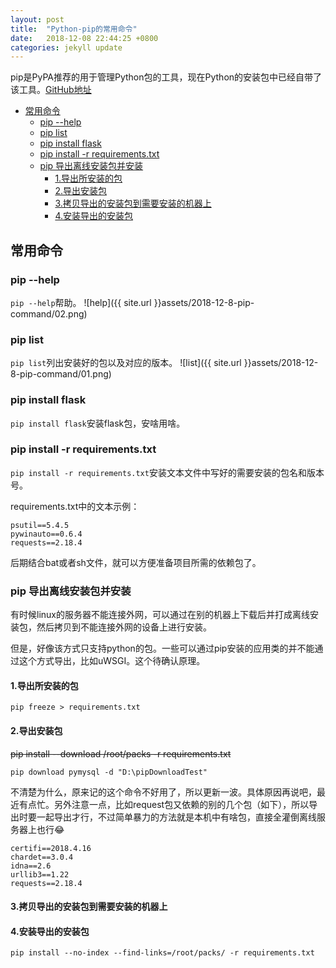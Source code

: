 ```yaml
---
layout: post
title:  "Python-pip的常用命令"
date:   2018-12-08 22:44:25 +0800
categories: jekyll update
---
```


pip是PyPA推荐的用于管理Python包的工具，现在Python的安装包中已经自带了该工具。[GitHub地址](https://github.com/pypa/pip)

- [常用命令](#%E5%B8%B8%E7%94%A8%E5%91%BD%E4%BB%A4)
    - [pip --help](#pip---help)
    - [pip list](#pip-list)
    - [pip install flask](#pip-install-flask)
    - [pip install -r requirements.txt](#pip-install--r-requirementstxt)
    - [pip 导出离线安装包并安装](#pip-%E5%AF%BC%E5%87%BA%E7%A6%BB%E7%BA%BF%E5%AE%89%E8%A3%85%E5%8C%85%E5%B9%B6%E5%AE%89%E8%A3%85)
        - [1.导出所安装的包](#1%E5%AF%BC%E5%87%BA%E6%89%80%E5%AE%89%E8%A3%85%E7%9A%84%E5%8C%85)
        - [2.导出安装包](#2%E5%AF%BC%E5%87%BA%E5%AE%89%E8%A3%85%E5%8C%85)
        - [3.拷贝导出的安装包到需要安装的机器上](#3%E6%8B%B7%E8%B4%9D%E5%AF%BC%E5%87%BA%E7%9A%84%E5%AE%89%E8%A3%85%E5%8C%85%E5%88%B0%E9%9C%80%E8%A6%81%E5%AE%89%E8%A3%85%E7%9A%84%E6%9C%BA%E5%99%A8%E4%B8%8A)
        - [4.安装导出的安装包](#4%E5%AE%89%E8%A3%85%E5%AF%BC%E5%87%BA%E7%9A%84%E5%AE%89%E8%A3%85%E5%8C%85)

## 常用命令

### pip --help

`pip --help`帮助。
![help]({{ site.url }}assets/2018-12-8-pip-command/02.png)

### pip list

`pip list`列出安装好的包以及对应的版本。
![list]({{ site.url }}assets/2018-12-8-pip-command/01.png)

### pip install flask

`pip install flask`安装flask包，安啥用啥。

### pip install -r requirements.txt

`pip install -r requirements.txt`安装文本文件中写好的需要安装的包名和版本号。

requirements.txt中的文本示例：
```
psutil==5.4.5
pywinauto==0.6.4
requests==2.18.4
```
后期结合bat或者sh文件，就可以方便准备项目所需的依赖包了。

### pip 导出离线安装包并安装

有时候linux的服务器不能连接外网，可以通过在别的机器上下载后并打成离线安装包，然后拷贝到不能连接外网的设备上进行安装。

但是，好像该方式只支持python的包。一些可以通过pip安装的应用类的并不能通过这个方式导出，比如uWSGI。这个待确认原理。

#### 1.导出所安装的包

`pip freeze > requirements.txt`

#### 2.导出安装包

~~pip install --download /root/packs -r requirements.txt~~

`pip download pymysql -d "D:\pipDownloadTest"`

不清楚为什么，原来记的这个命令不好用了，所以更新一波。具体原因再说吧，最近有点忙。另外注意一点，比如request包又依赖的别的几个包（如下），所以导出时要一起导出才行，不过简单暴力的方法就是本机中有啥包，直接全灌倒离线服务器上也行😂
```
certifi==2018.4.16
chardet==3.0.4
idna==2.6
urllib3==1.22
requests==2.18.4
```

#### 3.拷贝导出的安装包到需要安装的机器上

#### 4.安装导出的安装包

`pip install --no-index --find-links=/root/packs/ -r requirements.txt`
